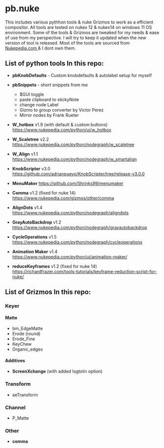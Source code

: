 # pb.nuke
This includes various pythhon tools & nuke Grizmos to work as a efficient compositor.
All tools are tested on nukex 12 & nukex14 on windows 11 OS environment.
Some of the tools & Grizmos are tweaked for my needs & ease of use from my perspective.
I will try to keep it updated when the new version of tool is released.
Most of the tools are sourced from [Nukepedia.com ](https://www.nukepedia.com/) & I dont own them.


## List of python tools In this repo:
- **pbKnobDefaults** - Custom knobdefaults & autolabel setup for myself
- **pbSnippets** - short snippets from me
  - $GUI toggle
  - paste clipboard to stickyNote
  - change node Label
  - Gizmo to group converter by Victor Perez
  - Mirror nodes by Frank Rueter

- **W_hotbox** v1.9 (with default & custom buttons) https://www.nukepedia.com/python/ui/w_hotbox
- **W_Scaletree** v2.2 https://www.nukepedia.com/python/nodegraph/w_scaletree
- **W_Align** v1.1 https://www.nukepedia.com/python/nodegraph/w_smartalign
- **KnobScripter** v3.0 https://github.com/adrianpueyo/KnobScripter/tree/release-v3.0.0
- **MenuMaker** https://github.com/Shrinks99/menumaker
- **Comma** v1.2 (fixed for nuke 14) https://www.nukepedia.com/gizmos/other/comma
- **AlignDots** v1.4 https://www.nukepedia.com/python/nodegraph/aligndots
- **GrayAutoBackdrop** v1.2 https://www.nukepedia.com/python/nodegraph/grayautobackdrop
- **CycleOperations** v1.5 https://www.nukepedia.com/python/nodegraph/cycleoperations
- **Animation Maker** v1.4 https://www.nukepedia.com/python/ui/animation-maker/
- **reduceKeyframes** v1.2 (fixed for nuke 14) https://richardfrazer.com/tools-tutorials/keyframe-reduction-script-for-nuke/


## List of Grizmos In this repo:
### Keyer
#### Matte
- bm_EdgeMatte
- Erode (round)
- Erode_Fine
- KeyChew
- Organic_edges
#### Additives
- **ScreenXchange** (with added logtolin option)
### Transform
- aeTransform
### Channel
- P_Matte



### Other
- **comma** 



